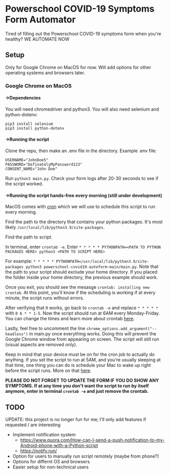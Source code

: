 # Powerschool COVID-19 Symptoms Form Automator 

Tired of filling out the Powerschool COVID-19 symptoms form when you're healthy? WE AUTOMATE NOW

## Setup 

Only for Google Chrome on MacOS for now. Will add options for other operating systems and browsers later. 

### Google Chrome on MacOS 

#### →Dependencies 
You will need chromedriver and python3. 
You will also need selenium and python-dotenv: 

```
pip3 install selenium 
pip3 install python-dotenv
```

#### →Running the script 
Clone the repo, then make an .env file in the directory. 
Example .env file: 

```
USERNAME="JohnDoe5"
PASSWORD="DefinatelyMyPassword123"
CONSENT_NAME="John Doe"
```

Run ```python3 main.py```. Check your form logs after 20-30 seconds to see if the script worked.

#### →Running the script hands-free every morning (still under development)  

MacOS comes with [cron](https://en.wikipedia.org/wiki/Cron) which we will use to schedule this script to run every morning. 

Find the path to the directory that contains your python packages. It's most likely ```/usr/local/lib/python3.9/site-packages```. 

Find the path to script. 

In terminal, enter ```crontab -e```. Enter ```* * * * * PYTHONPATH=<PATH TO PYTHON PACKAGES HERE> python3 <PATH TO SCRIPT HERE>``` 

For example: ```* * * * * PYTHONPATH=/usr/local/lib/python3.9/site-packages python3 powerschool-covid19-autoform-main/main.py```. Note that the path to your script should exclude your home directory. If you placed the folder inside your home directory, the previous example should work. 

Once you exit, you should see the mesasge ```crontab: installing new crontab```. At this point, you'll know if the scheduling is working if at every minute, the script runs without errors. 

After verifying that it works, go back to ```crontab -e``` and replace ```* * * * *``` with ```0 6 * * 1-5```. Now the script should run at 6AM every Monday-Friday. You can change the times and learn more about crontab [here](https://crontab.guru/). 

Lastly, feel free to uncomment the line ```chrome_options.add_argument("--headless")``` in main.py once everything works. Doing this will prevent the Google Chrome window from appearing on screen. The script will still run (visual aspects are removed only). 

Keep in mind that your device must be on for the cron job to actually do anything. If you set the script to run at 5AM, and you're usually sleeping at that time, one thing you can do is schedule your Mac to wake up right before the script runs. More on that [here](https://support.apple.com/en-za/guide/mac-help/mchlp2266/mac). 

**PLEASE DO NOT FORGET TO UPDATE THE FORM IF YOU DO SHOW ANY SYMPTOMS. If at any time you don't want the script to run by itself anymore, enter in terminal ```crontab -e``` and just remove the crontab.**

## TODO

UPDATE: this project is no longer fun for me; I'll only add features if requested / are interesting 
- Implement notification system 
  - https://www.quora.com/How-can-I-send-a-push-notification-to-my-Android-phone-with-a-Python-script
  - https://notify.run/
- Option for users to manually run script remotely (maybe from phone?) 
- Options for differnt OS and browsers 
- Easier setup for non-technical users

